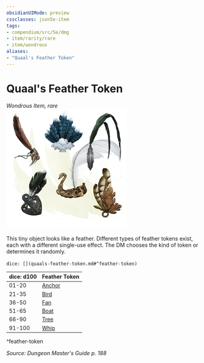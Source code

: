 ```yaml
---
obsidianUIMode: preview
cssclasses: json5e-item
tags:
- compendium/src/5e/dmg
- item/rarity/rare
- item/wondrous
aliases: 
- "Quaal's Feather Token"
---
```

# Quaal's Feather Token
*Wondrous Item, rare*  
![](https://raw.githubusercontent.com/5etools-mirror-2/5etools-img/main/items/DMG/Quaal%27s%20Feather%20Token.webp#right)  


This tiny object looks like a feather. Different types of feather tokens exist, each with a different single-use effect. The DM chooses the kind of token or determines it randomly.

`dice: [](quaals-feather-token.md#^feather-token)`

| dice: d100 | Feather Token |
|------------|---------------|
| 01-20 | [Anchor](/3-Mechanics/CLI/items/quaals-feather-token-anchor.md) |
| 21-35 | [Bird](/3-Mechanics/CLI/items/quaals-feather-token-bird.md) |
| 36-50 | [Fan](/3-Mechanics/CLI/items/quaals-feather-token-fan.md) |
| 51-65 | [Boat](/3-Mechanics/CLI/items/quaals-feather-token-swan-boat.md) |
| 66-90 | [Tree](/3-Mechanics/CLI/items/quaals-feather-token-tree.md) |
| 91-100 | [Whip](/3-Mechanics/CLI/items/quaals-feather-token-whip.md) |
^feather-token

*Source: Dungeon Master's Guide p. 188*